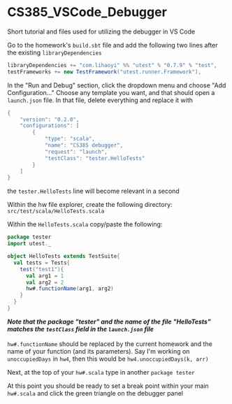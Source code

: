 # CS385_VSCode_Debugger
Short tutorial and files used for utilizing the debugger in VS Code


Go to the homework's `build.sbt` file and add the following two lines after the existing `libraryDependencies`
```scala
libraryDependencies += "com.lihaoyi" %% "utest" % "0.7.9" % "test",
testFrameworks += new TestFramework("utest.runner.Framework"),
```
In the "Run and Debug" section, click the dropdown menu and choose "Add Configuration..."
Choose any template you want, and that should open a `launch.json` file.
In that file, delete everything and replace it with 

```scala
{
    "version": "0.2.0",
    "configurations": [
        {
            "type": "scala",
            "name": "CS385 debugger",
            "request": "launch",
            "testClass": "tester.HelloTests"
        }
    ]
}
```
the `tester.HelloTests` line will become relevant in a second

Within the hw file explorer, create the following directory: `src/test/scala/HelloTests.scala`

Within the `HelloTests.scala` copy/paste the following:

```scala
package tester
import utest._

object HelloTests extends TestSuite{
  val tests = Tests{
    test("test1"){
      val arg1 = 1
      val arg2 = 2
      hw#.functionName(arg1, arg2)
    }
  }
}
```
***Note that the package "tester" and the name of the file "HelloTests" matches the `testClass` field in the `launch.json` file*** <br />
<br />
`hw#.functionName` should be replaced by the current homework and the name of your function (and its parameters). Say I'm working on `unoccupiedDays` in `hw4`, then this would be `hw4.unoccupiedDays(k, arr)`

Next, at the top of your `hw#.scala` type in another `package tester`

At this point you should be ready to set a break point within your main `hw#.scala` and click the green triangle on the debugger panel


